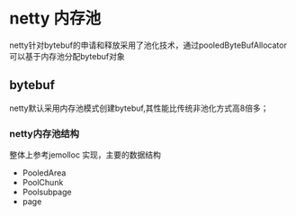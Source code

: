 # netty 内存池
netty针对bytebuf的申请和释放采用了池化技术，通过pooledByteBufAllocator 可以基于内存池分配bytebuf对象

## bytebuf
netty默认采用内存池模式创建bytebuf,其性能比传统非池化方式高8倍多；

### netty内存池结构
整体上参考jemolloc 实现，主要的数据结构
- PooledArea
- PoolChunk
- Poolsubpage
- page